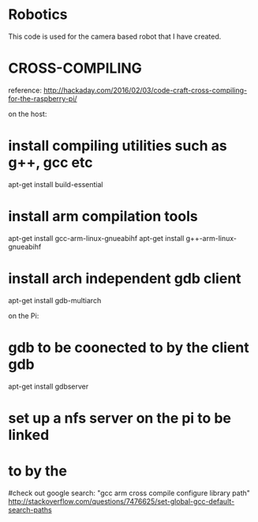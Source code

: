 # Robotics
This code is used for the camera based robot that I have created.

# CROSS-COMPILING
reference: http://hackaday.com/2016/02/03/code-craft-cross-compiling-for-the-raspberry-pi/

on the host:
# install compiling utilities such as g++, gcc etc
apt-get install build-essential
# install arm compilation tools
apt-get install gcc-arm-linux-gnueabihf
apt-get install g++-arm-linux-gnueabihf
# install arch independent gdb client
apt-get install gdb-multiarch

on the Pi:
# gdb to be coonected to by the client gdb
apt-get install gdbserver

# set up a nfs server on the pi to be linked
# to by the 

#check out
google search: "gcc arm cross compile configure library path"
http://stackoverflow.com/questions/7476625/set-global-gcc-default-search-paths